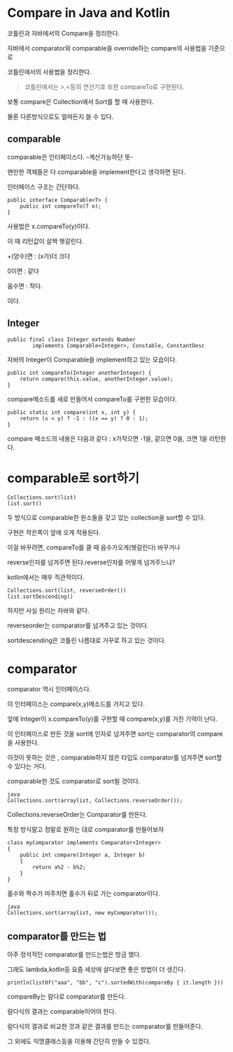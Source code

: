 # Compare in Java and Kotlin

코틀린과 자바에서의 Compare을 정리한다.

자바에서 comparator와 comparable을 override하는 compare의 사용법을 기준으로

코틀린에서의 사용법을 정리한다.

> 코틀린에서는 >,<등의 연산기호 또한 compareTo로 구현된다.

보통 compare은 Collection에서 Sort를 할 때 사용한다.

물론 다른방식으로도 얼마든지 쓸 수 있다.

## comparable

comparable은 인터페이스다. -계산가능하단 뜻-

왠만한 객체들은 다 comparable을 implement한다고 생각하면 된다.

인터페이스 구조는 간단하다.

```
public interface Comparable<T> {   
	public int compareTo(T o);
}

```

사용법은 x.compareTo(y)이다.

이 때 리턴값이 살짝 헷갈린다.

+(양수)면 :  (x가)더 크다

0이면 : 같다

음수면 : 작다.

이다.

## Integer

```
public final class Integer extends Number
        implements Comparable<Integer>, Constable, ConstantDesc
```

자바의 Integer이 Comparable을  implement하고 있는 모습이다.

```
public int compareTo(Integer anotherInteger) {
    return compare(this.value, anotherInteger.value);
}
```

compare메소드를 새로 만들어서 compareTo를 구현한 모습이다.

```
public static int compare(int x, int y) {
    return (x < y) ? -1 : ((x == y) ? 0 : 1);
}
```

compare 메소드의 내용은 다음과 같다 : x가작으면 -1을, 같으면 0을, 크면 1을 리턴한다.

# comparable로 sort하기

```
Collections.sort(list)
list.sort()
```

두 방식으로 comparable한 원소들을 갖고 있는 collection을 sort할 수 있다.

구현은 작은쪽이 앞에 오게 적용된다.

이걸 바꾸려면, compareTo를 클 때 음수가오게(헷갈린다) 바꾸거나

reverse인자를 넘겨주면 된다.reverse인자를 어떻게 넘겨주느냐?

kotlin에서는 매우 직관적이다.

```
Collections.sort(list, reverseOrder())
list.sortDescending()
```

하지만 사실 원리는 자바와 같다.

reverseorder는 comparator를 넘겨주고 있는 것이다.

sortdescending은 코틀린 나름대로 거꾸로 하고 있는 것이다.

# comparator

comparator 역시 인터페이스다.

이 인터페이스는 compare(x,y)메소드를 가지고 있다.

앞에 Integer이 x.compareTo(y)를 구현할 때 compare(x,y)를 거친 기억이 난다.

이 인터페이스로 만든 것을 sort에 인자로 넘겨주면 sort는 comparator의 compare을 사용한다.

이것이 뜻하는 것은 , comparable하지 않은 타입도 comparator를 넘겨주면 sort할 수 있다는 거다.

comparable한 것도 comparator로 sort될 것이다.

```
java
Collections.sort(arraylist, Collections.reverseOrder());
```

Collections.reverseOrder는 Comparator를 만든다.

특정 방식말고 정말로 원하는 대로 comparator를 만들어보자

```
class myComparator implements Comparator<Integer> 
{ 
    public int compare(Integer a, Integer b) 
    { 
        return a%2 - b%2; 
    } 
} 
```

홀수와 짝수가 마주치면 홀수가 뒤로 가는 comparator이다.

```
java
Collections.sort(arraylist, new myComparator());
```

## comparator를 만드는 법

아주 정석적인 comparator를 만드는법은 방금 했다.

그래도 lambda,kotlin등 요즘 세상에 살다보면 좋은 방법이 더 생긴다.

```
println(listOf("aaa", "bb", "c").sortedWith(compareBy { it.length }))
```

compareBy는 람다로 comparator를 만든다.

람다식의 결과는 comparable이어야 한다.

람다식의 결과로 비교한 것과 같은 결과를 만드는 comparator를 만들어준다.

그 외에도 익명클래스등을 이용해 간단히 만들 수 있겠다.


